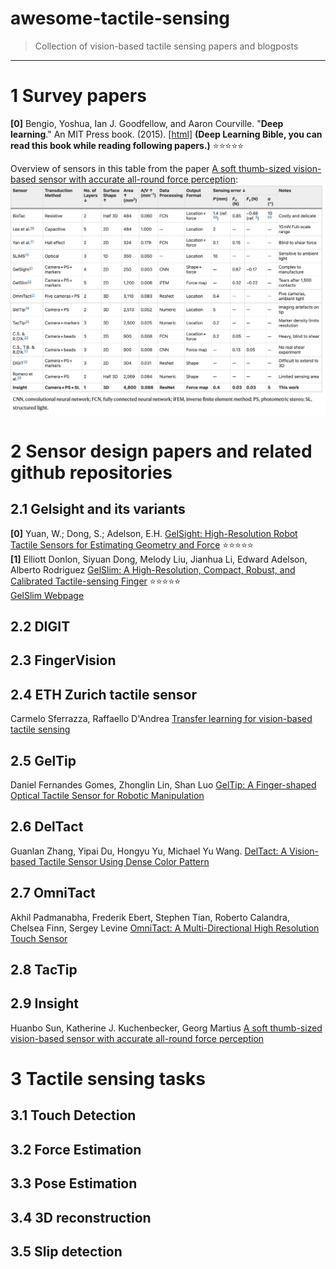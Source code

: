 # awesome-tactile-sensing
>Collection of vision-based tactile sensing papers and blogposts

---------------------------------------

# 1 Survey papers
**[0]** Bengio, Yoshua, Ian J. Goodfellow, and Aaron Courville. "**Deep learning**." An MIT Press book. (2015). [[html]](http://www.deeplearningbook.org/) **(Deep Learning Bible, you can read this book while reading following papers.)** :star::star::star::star::star:  

Overview of sensors in this table from the paper [A soft thumb-sized vision-based sensor with accurate all-round force perception](https://www.nature.com/articles/s42256-021-00439-3/tables/1):  
![Overview](assets/overview.png "Title")

# 2 Sensor design papers and related github repositories
## 2.1 Gelsight and its variants
**[0]** Yuan, W.; Dong, S.; Adelson, E.H. [GelSight: High-Resolution Robot Tactile Sensors for Estimating Geometry and Force](https://www.mdpi.com/1424-8220/17/12/2762#cite) :star::star::star::star::star:  
**[1]** Elliott Donlon, Siyuan Dong, Melody Liu, Jianhua Li, Edward Adelson, Alberto Rodriguez [GelSlim: A High-Resolution, Compact, Robust, and Calibrated Tactile-sensing Finger](https://arxiv.org/abs/1803.00628) :star::star::star::star::star:  
[GelSlim Webpage](http://www.mit.edu/~daolinma/research/tactile_sensing.html#:~:text=GelSlim%20is%20a%20tactile%20finger,elastoma%20is%20the%20sensing%20element.)
## 2.2 DIGIT
## 2.3 FingerVision
## 2.4 ETH Zurich tactile sensor
Carmelo Sferrazza, Raffaello D'Andrea [Transfer learning for vision-based tactile sensing](https://arxiv.org/abs/1812.03163)
## 2.5 GelTip
Daniel Fernandes Gomes, Zhonglin Lin, Shan Luo [GelTip: A Finger-shaped Optical Tactile Sensor for Robotic Manipulation](https://arxiv.org/abs/2008.05404)
## 2.6 DelTact
Guanlan Zhang, Yipai Du, Hongyu Yu, Michael Yu Wang.  [DelTact: A Vision-based Tactile Sensor Using Dense Color Pattern](https://arxiv.org/abs/2202.02179)
## 2.7 OmniTact
Akhil Padmanabha, Frederik Ebert, Stephen Tian, Roberto Calandra, Chelsea Finn, Sergey Levine [OmniTact: A Multi-Directional High Resolution Touch Sensor](https://arxiv.org/abs/2003.06965)
## 2.8 TacTip
## 2.9 Insight
Huanbo Sun, Katherine J. Kuchenbecker, Georg Martius [A soft thumb-sized vision-based sensor with accurate all-round force perception
](https://arxiv.org/abs/2111.05934)
# 3 Tactile sensing tasks
## 3.1 Touch Detection
## 3.2 Force Estimation
## 3.3 Pose Estimation
## 3.4 3D reconstruction
## 3.5 Slip detection
